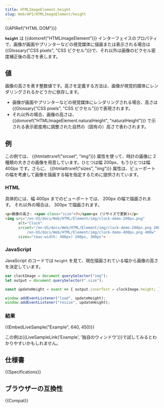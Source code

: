 ```yaml
---
title: HTMLImageElement.height
slug: Web/API/HTMLImageElement/height
---
```


{{APIRef("HTML DOM")}}

**`height`** は {{domxref("HTMLImageElement")}} インターフェイスのプロパティで、画像が画面やプリンターなどの視覚媒体に描画または表示される場合は {{Glossary("CSS pixels", "CSS ピクセル")}}で、それ以外は画像のピクセル密度補正後の高さを表します。

## 値

画像の高さを表す整数値です。高さを定義する方法は、画像が視覚的媒体にレンダリングされるかどうかに依存します。

- 画像が画面やプリンターなどの視覚媒体にレンダリングされる場合、高さは {{Glossary("CSS pixels", "CSS ピクセル")}}で表現されます。
- それ以外の場合、画像の高さは、 {{domxref("HTMLImageElement.naturalHeight", "naturalHeight")}} で示される表示密度用に調整された自然の（固有の）高さで表わされます。

## 例

この例では、 {{htmlattrxref("srcset", "img")}} 属性を使って、時計の画像に 2 種類の大きさの画像を用意しています。ひとつは幅 200px、もうひとつは幅 400px です。さらに、 {{htmlattrxref("sizes", "img")}} 属性は、ビューポートの幅を考慮して画像を描画する幅を指定するために提供されています。

### HTML

具体的には、幅 400px までのビューポートでは、 200px の幅で描画されます。
それ以外の場合は、 300px で描画されます。

```html
<p>画像の高さ: <span class="size">?</span>px (リサイズで更新)</p>
<img src="/en-US/docs/Web/HTML/Element/img/clock-demo-200px.png"
      alt="Clock"
      srcset="/en-US/docs/Web/HTML/Element/img/clock-demo-200px.png 200w,
          /en-US/docs/Web/HTML/Element/img/clock-demo-400px.png 400w"
      sizes="(max-width: 400px) 200px, 300px">
```

### JavaScript

JavaScript のコードでは `height` を見て、現在描画されている幅から画像の高さを決定しています。

```js
var clockImage = document.querySelector("img");
let output = document.querySelector(".size");

const updateHeight = event => { output.innerText = clockImage.height; };

window.addEventListener("load", updateHeight);
window.addEventListener("resize", updateHeight);
```

### 結果

{{EmbedLiveSample("Example", 640, 450)}}

この例は{{LiveSampleLink('Example', '独自のウィンドウ')}}で試してみるとわかりやすいかもしれません。

## 仕様書

{{Specifications}}

## ブラウザーの互換性

{{Compat}}
